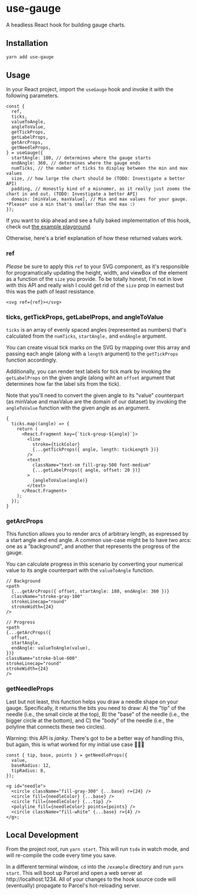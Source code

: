 # use-gauge

A headless React hook for building gauge charts.

## Installation

```bash
yarn add use-gauge
```

## Usage

In your React project, import the `useGauge` hook and invoke it with the following parameters.

```tsx
const {
  ref,
  ticks,
  valueToAngle,
  angleToValue,
  getTickProps,
  getLabelProps,
  getArcProps,
  getNeedleProps,
} = useGauge({
  startAngle: 180, // determines where the gauge starts
  endAngle: 360, // determines where the gauge ends
  numTicks, // the number of ticks to display between the min and max values
  size, // how large the chart should be (TODO: Investigate a better API)
  padding, // Honestly kind of a misnomer, as it really just zooms the chart in and out. (TODO: Investigate a better API)
  domain: [minValue, maxValue], // Min and max values for your gauge. *Please* use a min that's smaller than the max :)
});
```

If you want to skip ahead and see a fully baked implementation of this hook, check out [the example playground](/example/index.tsx).

Otherwise, here's a brief explanation of how these returned values work.

### ref

_Please_ be sure to apply this `ref` to your SVG component, as it's responsible for programatically updating the height, width, and viewBox of the element as a function of the `size` you provide. To be totally honest, I'm not in love with this API and really wish I could get rid of the `size` prop in earnest but this was the path of least resistance.

```tsx
<svg ref={ref}></svg>
```

### ticks, getTickProps, getLabelProps, and angleToValue

`ticks` is an array of evenly spaced angles (represented as numbers) that's calculated from the `numTicks`, `startAngle,` and `endAngle` argument.

You can create visual tick marks on the SVG by mapping over this array and passing each angle (along with a `length` argument) to the `getTickProps` function accordingly.

Additionally, you can render text labels for tick mark by invoking the `getLabelProps` on the given angle (along wiht an `offset` argument that determines how far the label sits from the tick).

Note that you'll need to convert the given angle to its "value" counterpart (as minValue and maxValue are the domain of our dataset) by invoking the `angleToValue` function with the given angle as an argument.

```tsx
{
  ticks.map((angle) => {
    return (
      <React.Fragment key={`tick-group-${angle}`}>
        <line
          stroke={tickColor}
          {...getTickProps({ angle, length: tickLength })}
        />
        <text
          className="text-sm fill-gray-500 font-medium"
          {...getLabelProps({ angle, offset: 20 })}
        >
          {angleToValue(angle)}
        </text>
      </React.Fragment>
    );
  });
}
```

### getArcProps

This function allows you to render arcs of arbitrary length, as expressed by a start angle and end angle. A common use-case might be to have two arcs: one as a "background", and another that represents the progress of the gauge.

You can calculate progress in this scenario by converting your numerical value to its angle counterpart with the `valueToAngle` function.

```tsx
// Background
<path
  {...getArcProps({ offset, startAngle: 180, endAngle: 360 })}
  className="stroke-gray-100"
  strokeLinecap="round"
  strokeWidth={24}
/>

// Progress
<path
{...getArcProps({
  offset,
  startAngle,
  endAngle: valueToAngle(value),
})}
className="stroke-blue-600"
strokeLinecap="round"
strokeWidth={24}
/>
```

### getNeedleProps

Last but not least, this function helps you draw a needle shape on your gauge. Specifically, it returns the bits you need to draw: A) the "tip" of the needle (i.e., the small circle at the top), B) the "base" of the needle (i.e., the bigger circle at the bottom), and C) the "body" of the needle (i.e., the polyline that connects these two circles).

Warning: this API is _janky_. There's got to be a better way of handling this, but again, this is what worked for my initial use case 🤷🏻‍♂️

```tsx
const { tip, base, points } = getNeedleProps({
  value,
  baseRadius: 12,
  tipRadius: 8,
});

<g id="needle">
  <circle className="fill-gray-300" {...base} r={24} />
  <circle fill={needleColor} {...base} />
  <circle fill={needleColor} {...tip} />
  <polyline fill={needleColor} points={points} />
  <circle className="fill-white" {...base} r={4} />
</g>;
```

## Local Development

From the project root, run `yarn start`. This will run `tsdx` in watch mode, and will re-compile the code every time you save.

In a different terminal window, `cd` into the `/example` directory and run `yarn start`. This will boot up Parcel and open a web server at http://localhost:1234. All of your changes to the hook source code will (eventually) propagate to Parcel's hot-reloading server.
